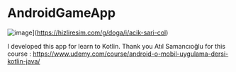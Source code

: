 # AndroidGameApp

![image](https://g.hizliresim.com/acik-sari-col-f47)](https://hizliresim.com/g/doga/i/acik-sari-col)



I developed this app for learn to Kotlin.
Thank you Atıl Samancıoğlu for this course : https://www.udemy.com/course/android-o-mobil-uygulama-dersi-kotlin-java/ 
